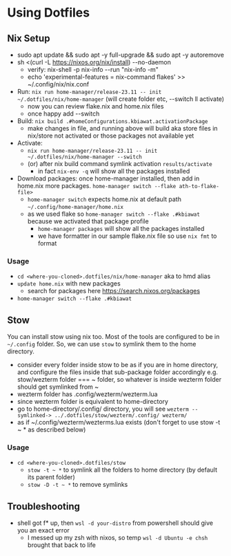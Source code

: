 # Using Dotfiles

## Nix Setup

* sudo apt update && sudo apt -y full-upgrade && sudo apt -y autoremove
* sh <(curl -L https://nixos.org/nix/install) --no-daemon
  * verify: nix-shell -p nix-info --run "nix-info -m"
  * echo 'experimental-features = nix-command flakes' >> ~/.config/nix/nix.conf
* Run: `nix run home-manager/release-23.11 -- init ~/.dotfiles/nix/home-manager` (will create folder etc, --switch ll activate)
  * now you can review flake.nix and home.nix files
  * once happy add --switch
* Build: `nix build .#homeConfigurations.kbiawat.activationPackage`
  * make changes in file, and running above will build aka store files in nix/store not activated or those packages not available yet  
* Activate:
  * `nix run home-manager/release-23.11 -- init ~/.dotfiles/nix/home-manager --switch`
  * (or) after nix build command symlink activation `results/activate`
    * in fact `nix-env -q` will show all the packages installed
* Download packages: once home-manager installed, then add in home.nix more packages. `home-manager switch --flake ath-to-flake-file>`
  * `home-manager switch` expects home.nix at default path `~/.config/home-manager/home.nix`
  * as we used flake so `home-manager switch --flake .#kbiawat` because we activated that package profile
    * `home-manager packages` will show all the packages installed
    * we have formatter in our sample flake.nix file so use `nix fmt` to format

### Usage

* `cd <where-you-cloned>.dotfiles/nix/home-manager` aka to hmd alias
* `update home.nix` with new packages
  * search for packages here https://search.nixos.org/packages
* `home-manager switch --flake .#kbiawat`

## Stow

You can install stow using nix too. Most of the tools are configured to be in `~/.config` folder. So, we can use `stow` to symlink them to the home directory.
* consider every folder inside stow to be as if you are in home directory, and configure the files inside that sub-package folder accordingly
e.g. stow/wezterm folder === ~ folder, so whatever is inside wezterm folder should get symlinked from ~
* wezterm folder has .config/wezterm/wezterm.lua
* since wezterm folder is equivalent to home-directory
* go to home-directory/.config/ directory, you will see `wezterm --symlinked-> ../.dotfiles/stow/wezterm/.config/
wezterm/`
* as if ~/.config/wezterm/wezterms.lua exists (don't forget to use stow -t ~ * as described below)

### Usage
* `cd <where-you-cloned>.dotfiles/stow`
  * `stow -t ~ *` to symlink all the folders to home directory (by default its parent folder)
  * `stow -D -t ~ *` to remove symlinks

## Troubleshooting
* shell got f* up, then `wsl -d your-distro` from powershell should give you an exact error
  * I messed up my zsh with nixos, so temp `wsl -d Ubuntu -e chsh` brought that back to life